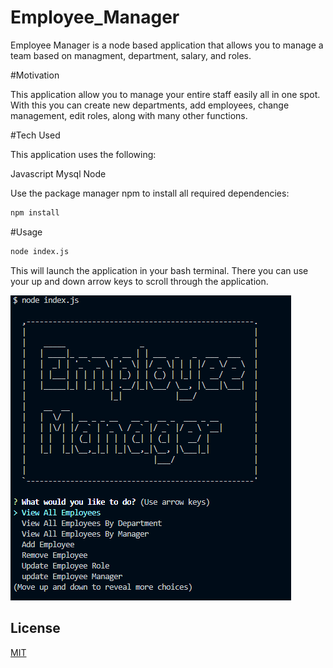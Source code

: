 # Employee_Manager

Employee Manager is a node based application that allows you to manage a team based on managment, department, salary, and roles.

#Motivation

This application allow you to manage your entire staff easily all in one spot. With this you can create new departments, add employees, change management, edit roles, along with many other functions. 

#Tech Used

This application uses the following:

Javascript
Mysql
Node

Use the package manager npm to install all required dependencies:

```bash
npm install
```

#Usage

```bash
node index.js
```
This will launch the application in your bash terminal. There you can use your up and down arrow keys to scroll through the application.

![Screenshot](./Assets/employeeManager.PNG)

## License  
[MIT](https://choosealicense.com/licenses/mit/)